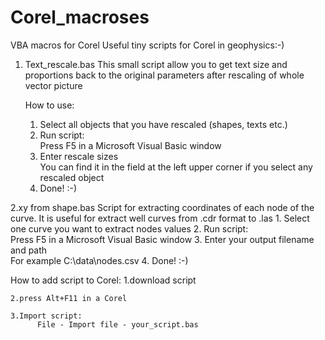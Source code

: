 # Corel_macroses
VBA macros for Corel
Useful tiny scripts for Corel in geophysics:-)

1. Text_rescale.bas
This small script allow you to get text size and proportions back to the original parameters after rescaling of whole vector picture 

	How to use:

	1. Select all objects that you have rescaled (shapes, texts etc.)
	2. Run script:		
	      Press F5 in a Microsoft Visual Basic window
	3. Enter rescale sizes   	
	      You can find it  in the field at the left upper corner if you select any rescaled object
	4. Done! :-)

2.xy from shape.bas
Script for extracting coordinates of each node of the curve. It is useful for extract well curves from .cdr format to .las
	1. Select one curve you want to extract nodes values
	2. Run script:		
	      Press F5 in a Microsoft Visual Basic window
	3. Enter your output filename and path    	
	       For example C:\data\nodes.csv
	4. Done! :-)


      
How to add script to Corel:
	1.download script

	2.press Alt+F11 in a Corel

	3.Import script:		
	      File - Import file - your_script.bas
